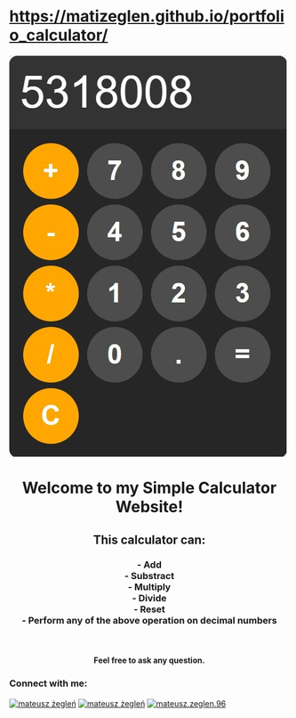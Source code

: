 # https://matizeglen.github.io/portfolio_calculator/

<p align="left"><img align="center" src="https://github.com/MatiZeglen/MatiZeglen/blob/b51a798fd7420bdf893ef7797b41985242b69dac/kalkulator.jpg" alt="kalkulator png"/></p>
<h1 align="center"> Welcome to my Simple Calculator Website! </h1>
<h2 align="center"> This calculator can: <br>
<h3 align="center"> - Add <br>
- Substract <br>
- Multiply <br>
- Divide <br>
- Reset <br>
- Perform any of the above operation on decimal numbers </h3> <br>
<h4 align="center"> Feel free to ask any question. </h4>

<h3 align="left">Connect with me:</h3>
<p align="left">
<a href="https://linkedin.com/in/matizeglen2003" target="blank"><img align="center" src="https://raw.githubusercontent.com/rahuldkjain/github-profile-readme-generator/master/src/images/icons/Social/linked-in-alt.svg" alt="mateusz żegleń" height="30" width="40" /></a>
<a href="https://fb.com/mateusz.zeglen96" target="blank"><img align="center" src="https://raw.githubusercontent.com/rahuldkjain/github-profile-readme-generator/master/src/images/icons/Social/facebook.svg" alt="mateusz żegleń" height="30" width="40" /></a>
<a href="https://instagram.com/mateusz.zeglen.96" target="blank"><img align="center" src="https://raw.githubusercontent.com/rahuldkjain/github-profile-readme-generator/master/src/images/icons/Social/instagram.svg" alt="mateusz.zeglen.96" height="30" width="40" /></a>
</p>

